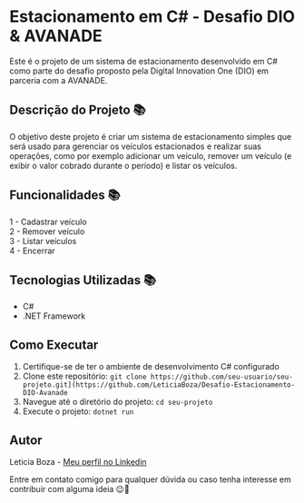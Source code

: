 # Estacionamento em C# - Desafio DIO & AVANADE

Este é o projeto de um sistema de estacionamento desenvolvido em C# como parte do desafio proposto pela Digital Innovation One (DIO) em parceria com a AVANADE.

## Descrição do Projeto 📚

O objetivo deste projeto é criar um sistema de estacionamento simples que será usado para gerenciar os veículos estacionados e realizar suas operações, como por exemplo adicionar um veículo, remover um veículo (e exibir o valor cobrado durante o período) e listar os veículos.

## Funcionalidades 📚

1 - Cadastrar veículo  
2 - Remover veículo  
3 - Listar veículos  
4 - Encerrar  

## Tecnologias Utilizadas 📚

- C#
- .NET Framework

## Como Executar

1. Certifique-se de ter o ambiente de desenvolvimento C# configurado
2. Clone este repositório: `git clone https://github.com/seu-usuario/seu-projeto.git](https://github.com/LeticiaBoza/Desafio-Estacionamento-DIO-Avanade`
3. Navegue até o diretório do projeto: `cd seu-projeto`
4. Execute o projeto: `dotnet run`

## Autor

Leticia Boza - [Meu perfil no Linkedin](https://www.linkedin.com/in/leticiaboza/)

Entre em contato comigo para qualquer dúvida ou caso tenha interesse em contribuir com alguma ideia 😉🚀
